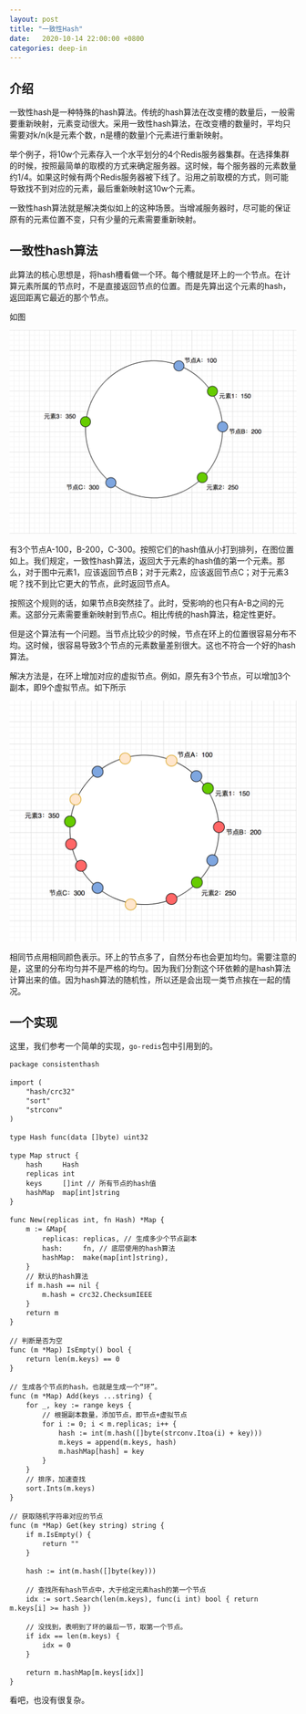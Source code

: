 ```yaml
---
layout: post
title: "一致性Hash"
date:   2020-10-14 22:00:00 +0800
categories: deep-in
---
```

## 介绍

一致性hash是一种特殊的hash算法。传统的hash算法在改变槽的数量后，一般需要重新映射，元素变动很大。采用一致性hash算法，在改变槽的数量时，平均只需要对k/n(k是元素个数，n是槽的数量)个元素进行重新映射。

举个例子，将10w个元素存入一个水平划分的4个Redis服务器集群。在选择集群的时候，按照最简单的取模的方式来确定服务器。这时候，每个服务器的元素数量约1/4。如果这时候有两个Redis服务器被下线了。沿用之前取模的方式，则可能导致找不到对应的元素，最后重新映射这10w个元素。

一致性hash算法就是解决类似如上的这种场景。当增减服务器时，尽可能的保证原有的元素位置不变，只有少量的元素需要重新映射。

## 一致性hash算法

此算法的核心思想是，将hash槽看做一个环。每个槽就是环上的一个节点。在计算元素所属的节点时，不是直接返回节点的位置。而是先算出这个元素的hash，返回距离它最近的那个节点。

如图

![img](/assert/imgs/consisthash_1.png)

有3个节点A-100，B-200，C-300。按照它们的hash值从小打到排列，在图位置如上。我们规定，一致性hash算法，返回大于元素的hash值的第一个元素。那么，对于图中元素1，应该返回节点B；对于元素2，应该返回节点C；对于元素3呢？找不到比它更大的节点，此时返回节点A。

按照这个规则的话，如果节点B突然挂了。此时，受影响的也只有A-B之间的元素。这部分元素需要重新映射到节点C。相比传统的hash算法，稳定性更好。

但是这个算法有一个问题。当节点比较少的时候，节点在环上的位置很容易分布不均。这时候，很容易导致3个节点的元素数量差别很大。这也不符合一个好的hash算法。

解决方法是，在环上增加对应的虚拟节点。例如，原先有3个节点，可以增加3个副本，即9个虚拟节点。如下所示

![img](/assert/imgs/consisthash_2.png)

相同节点用相同颜色表示。环上的节点多了，自然分布也会更加均匀。需要注意的是，这里的分布均匀并不是严格的均匀。因为我们分割这个环依赖的是hash算法计算出来的值。因为hash算法的随机性，所以还是会出现一类节点挨在一起的情况。

## 一个实现

这里，我们参考一个简单的实现，`go-redis`包中引用到的。

```golang
package consistenthash

import (
	"hash/crc32"
	"sort"
	"strconv"
)

type Hash func(data []byte) uint32

type Map struct {
	hash     Hash
	replicas int
	keys     []int // 所有节点的hash值
	hashMap  map[int]string
}

func New(replicas int, fn Hash) *Map {
	m := &Map{
		replicas: replicas, // 生成多少个节点副本
		hash:     fn, // 底层使用的hash算法
		hashMap:  make(map[int]string),
    }
    // 默认的hash算法
	if m.hash == nil {
		m.hash = crc32.ChecksumIEEE
	}
	return m
}

// 判断是否为空
func (m *Map) IsEmpty() bool {
	return len(m.keys) == 0
}

// 生成各个节点的hash，也就是生成一个“环”。
func (m *Map) Add(keys ...string) {
	for _, key := range keys {
        // 根据副本数量，添加节点，即节点+虚拟节点
		for i := 0; i < m.replicas; i++ {
			hash := int(m.hash([]byte(strconv.Itoa(i) + key)))
			m.keys = append(m.keys, hash)
			m.hashMap[hash] = key
		}
    }
    // 排序，加速查找
	sort.Ints(m.keys)
}

// 获取随机字符串对应的节点
func (m *Map) Get(key string) string {
	if m.IsEmpty() {
		return ""
	}

	hash := int(m.hash([]byte(key)))

	// 查找所有hash节点中，大于给定元素hash的第一个节点
	idx := sort.Search(len(m.keys), func(i int) bool { return m.keys[i] >= hash })

	// 没找到，表明到了环的最后一节，取第一个节点。
	if idx == len(m.keys) {
		idx = 0
	}

	return m.hashMap[m.keys[idx]]
}
```

看吧，也没有很复杂。